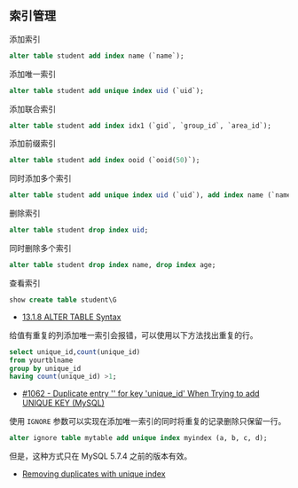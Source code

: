 ## 索引管理

添加索引

```sql
alter table student add index name (`name`);
```

添加唯一索引

```sql
alter table student add unique index uid (`uid`);
```

添加联合索引

```sql
alter table student add index idx1 (`gid`, `group_id`, `area_id`);
```

添加前缀索引

```sql
alter table student add index ooid (`ooid(50)`);
```

同时添加多个索引

```sql
alter table student add unique index uid (`uid`), add index name (`name`), add index age (`age`);
```

删除索引

```sql
alter table student drop index uid;
```

同时删除多个索引

```sql
alter table student drop index name, drop index age;
```

查看索引

```sql
show create table student\G
```

- [13.1.8 ALTER TABLE Syntax](https://dev.mysql.com/doc/refman/5.7/en/alter-table.html)

给值有重复的列添加唯一索引会报错，可以使用以下方法找出重复的行。

```sql
select unique_id,count(unique_id)
from yourtblname
group by unique_id
having count(unique_id) >1;
```

- [#1062 - Duplicate entry '' for key 'unique_id' When Trying to add UNIQUE KEY (MySQL)](https://stackoverflow.com/questions/17823322/1062-duplicate-entry-for-key-unique-id-when-trying-to-add-unique-key-my)

使用 `IGNORE` 参数可以实现在添加唯一索引的同时将重复的记录删除只保留一行。

```sql
alter ignore table mytable add unique index myindex (a, b, c, d);
```

但是，这种方式只在 MySQL 5.7.4 之前的版本有效。

- [Removing duplicates with unique index](https://dev.mysql.com/doc/refman/5.7/en/alter-table.html)
